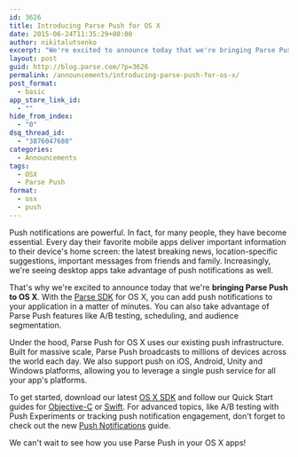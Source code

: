 ```yaml
---
id: 3626
title: Introducing Parse Push for OS X
date: 2015-06-24T11:35:29+00:00
author: nikitalutsenko
excerpt: "We're excited to announce today that we're bringing Parse Push to OS X. Add push in a matter of minutes to your OS X app and take advantage of advanced features such as A/B testing, scheduling and audience segmentation."
layout: post
guid: http://blog.parse.com/?p=3626
permalink: /announcements/introducing-parse-push-for-os-x/
post_format:
  - basic
app_store_link_id:
  - ""
hide_from_index:
  - "0"
dsq_thread_id:
  - "3876047680"
categories:
  - Announcements
tags:
  - OSX
  - Parse Push
format:
  - osx
  - push
---
```

Push notifications are powerful. In fact, for many people, they have become essential. Every day their favorite mobile apps deliver important information to their device's home screen: the latest breaking news, location-specific suggestions, important messages from friends and family. Increasingly, we're seeing desktop apps take advantage of push notifications as well.

That's why we're excited to announce today that we're **bringing Parse Push to OS X**. With the <a href="https://parse.com/docs/downloads" target="_blank">Parse SDK</a> for OS X, you can add push notifications to your application in a matter of minutes. You can also take advantage of Parse Push features like A/B testing, scheduling, and audience segmentation.

Under the hood, Parse Push for OS X uses our existing push infrastructure. Built for massive scale, Parse Push broadcasts to millions of devices across the world each day. We also support push on iOS, Android, Unity and Windows platforms, allowing you to leverage a single push service for all your app's platforms.

To get started, download our latest <a href="https://parse.com/downloads/ios/parse-osx-library/latest" target="_blank">OS X SDK</a> and follow our Quick Start guides for <a href="https://parse.com/apps/quickstart#parse_push/osx/native" target="_blank">Objective-C</a> or <a href="https://parse.com/apps/quickstart#parse_push/osx/swift" target="_blank">Swift</a>. For advanced topics, like A/B testing with Push Experiments or tracking push notification engagement, don't forget to check out the new <a href="https://parse.com/docs/osx/guide#push-notifications" target="_blank">Push Notifications</a> guide.

We can't wait to see how you use Parse Push in your OS X apps!